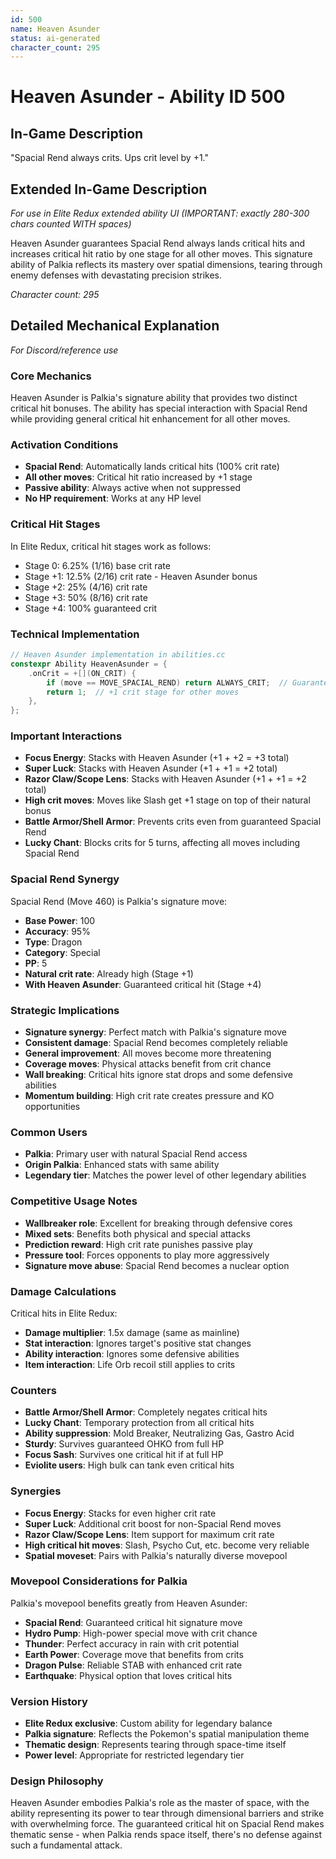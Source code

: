 ```yaml
---
id: 500
name: Heaven Asunder
status: ai-generated
character_count: 295
---
```


# Heaven Asunder - Ability ID 500

## In-Game Description
"Spacial Rend always crits. Ups crit level by +1."

## Extended In-Game Description
*For use in Elite Redux extended ability UI (IMPORTANT: exactly 280-300 chars counted WITH spaces)*

Heaven Asunder guarantees Spacial Rend always lands critical hits and increases critical hit ratio by one stage for all other moves. This signature ability of Palkia reflects its mastery over spatial dimensions, tearing through enemy defenses with devastating precision strikes.

*Character count: 295*

## Detailed Mechanical Explanation
*For Discord/reference use*

### Core Mechanics
Heaven Asunder is Palkia's signature ability that provides two distinct critical hit bonuses. The ability has special interaction with Spacial Rend while providing general critical hit enhancement for all other moves.

### Activation Conditions
- **Spacial Rend**: Automatically lands critical hits (100% crit rate)
- **All other moves**: Critical hit ratio increased by +1 stage
- **Passive ability**: Always active when not suppressed
- **No HP requirement**: Works at any HP level

### Critical Hit Stages
In Elite Redux, critical hit stages work as follows:
- Stage 0: 6.25% (1/16) base crit rate
- Stage +1: 12.5% (2/16) crit rate - Heaven Asunder bonus
- Stage +2: 25% (4/16) crit rate
- Stage +3: 50% (8/16) crit rate
- Stage +4: 100% guaranteed crit

### Technical Implementation
```c
// Heaven Asunder implementation in abilities.cc
constexpr Ability HeavenAsunder = {
    .onCrit = +[](ON_CRIT) {
        if (move == MOVE_SPACIAL_REND) return ALWAYS_CRIT;  // Guaranteed crit
        return 1;  // +1 crit stage for other moves
    },
};
```

### Important Interactions
- **Focus Energy**: Stacks with Heaven Asunder (+1 + +2 = +3 total)
- **Super Luck**: Stacks with Heaven Asunder (+1 + +1 = +2 total)
- **Razor Claw/Scope Lens**: Stacks with Heaven Asunder (+1 + +1 = +2 total)
- **High crit moves**: Moves like Slash get +1 stage on top of their natural bonus
- **Battle Armor/Shell Armor**: Prevents crits even from guaranteed Spacial Rend
- **Lucky Chant**: Blocks crits for 5 turns, affecting all moves including Spacial Rend

### Spacial Rend Synergy
Spacial Rend (Move 460) is Palkia's signature move:
- **Base Power**: 100
- **Accuracy**: 95%
- **Type**: Dragon
- **Category**: Special
- **PP**: 5
- **Natural crit rate**: Already high (Stage +1)
- **With Heaven Asunder**: Guaranteed critical hit (Stage +4)

### Strategic Implications
- **Signature synergy**: Perfect match with Palkia's signature move
- **Consistent damage**: Spacial Rend becomes completely reliable
- **General improvement**: All moves become more threatening
- **Coverage moves**: Physical attacks benefit from crit chance
- **Wall breaking**: Critical hits ignore stat drops and some defensive abilities
- **Momentum building**: High crit rate creates pressure and KO opportunities

### Common Users
- **Palkia**: Primary user with natural Spacial Rend access
- **Origin Palkia**: Enhanced stats with same ability
- **Legendary tier**: Matches the power level of other legendary abilities

### Competitive Usage Notes
- **Wallbreaker role**: Excellent for breaking through defensive cores
- **Mixed sets**: Benefits both physical and special attacks
- **Prediction reward**: High crit rate punishes passive play
- **Pressure tool**: Forces opponents to play more aggressively
- **Signature move abuse**: Spacial Rend becomes a nuclear option

### Damage Calculations
Critical hits in Elite Redux:
- **Damage multiplier**: 1.5x damage (same as mainline)
- **Stat interaction**: Ignores target's positive stat changes
- **Ability interaction**: Ignores some defensive abilities
- **Item interaction**: Life Orb recoil still applies to crits

### Counters
- **Battle Armor/Shell Armor**: Completely negates critical hits
- **Lucky Chant**: Temporary protection from all critical hits
- **Ability suppression**: Mold Breaker, Neutralizing Gas, Gastro Acid
- **Sturdy**: Survives guaranteed OHKO from full HP
- **Focus Sash**: Survives one critical hit if at full HP
- **Eviolite users**: High bulk can tank even critical hits

### Synergies
- **Focus Energy**: Stacks for even higher crit rate
- **Super Luck**: Additional crit boost for non-Spacial Rend moves
- **Razor Claw/Scope Lens**: Item support for maximum crit rate
- **High critical hit moves**: Slash, Psycho Cut, etc. become very reliable
- **Spatial moveset**: Pairs with Palkia's naturally diverse movepool

### Movepool Considerations for Palkia
Palkia's movepool benefits greatly from Heaven Asunder:
- **Spacial Rend**: Guaranteed critical hit signature move
- **Hydro Pump**: High-power special move with crit chance
- **Thunder**: Perfect accuracy in rain with crit potential
- **Earth Power**: Coverage move that benefits from crits
- **Dragon Pulse**: Reliable STAB with enhanced crit rate
- **Earthquake**: Physical option that loves critical hits

### Version History
- **Elite Redux exclusive**: Custom ability for legendary balance
- **Palkia signature**: Reflects the Pokemon's spatial manipulation theme
- **Thematic design**: Represents tearing through space-time itself
- **Power level**: Appropriate for restricted legendary tier

### Design Philosophy
Heaven Asunder embodies Palkia's role as the master of space, with the ability representing its power to tear through dimensional barriers and strike with overwhelming force. The guaranteed critical hit on Spacial Rend makes thematic sense - when Palkia rends space itself, there's no defense against such a fundamental attack.